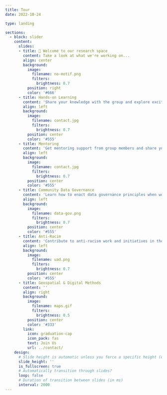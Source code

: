 ```yaml
---
title: Tour
date: 2022-10-24

type: landing

sections:
  - block: slider
    content:
      slides:
      - title: 👋 Welcome to our research space
        content: Take a look at what we're working on...
        align: center
        background:
          image:
            filename: no-motif.png
            filters:
              brightness: 0.7
          position: right
          color: '#666'
      - title: Hands-on Learning
        content: 'Share your knowledge with the group and explore exciting new topics together!'
        align: left
        background:
          image:
            filename: contact.jpg
            filters:
              brightness: 0.7
          position: center
          color: '#555'
      - title: Mentoring
        content: 'Get mentoring support from group members and share your experiences'
        align: left
        background:
          image:
            filename: contact.jpg
            filters:
              brightness: 0.7
          position: center
          color: '#555'
      - title: Community Data Governance
        content: 'Learn how to enact data governance principles when working with communities'
        align: left
        background:
          image:
            filename: data-gov.png
            filters:
              brightness: 0.7
          position: center
          color: '#555'
      - title: Anti-Racim
        content: 'Contribute to anti-racism work and initiatives in the lab and broader community'
        align: left
        background:
          image:
            filename: uad.png
            filters:
              brightness: 0.7
          position: center
          color: '#555'
      - title: Geospatial & Digital Methods
        content: ''
        align: right
        background:
          image:
            filename: maps.gif
            filters:
              brightness: 0.5
          position: center
          color: '#333'
        link:
          icon: graduation-cap
          icon_pack: fas
          text: Join Us
          url: ../contact/
    design:
      # Slide height is automatic unless you force a specific height (e.g. '400px')
      slide_height: ''
      is_fullscreen: true
      # Automatically transition through slides?
      loop: false
      # Duration of transition between slides (in ms)
      interval: 2000
---
```

